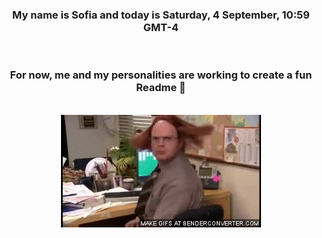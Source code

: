 


<div align="center">
<h3 >My name is Sofia and today is Saturday, 4 September, 10:59 GMT-4</h3><br>
<h3 >For now, me and my personalities are working to create a fun Readme 👋
</h3><br>
<img src='img/dwight.gif' alt='working...'/>
</div>
